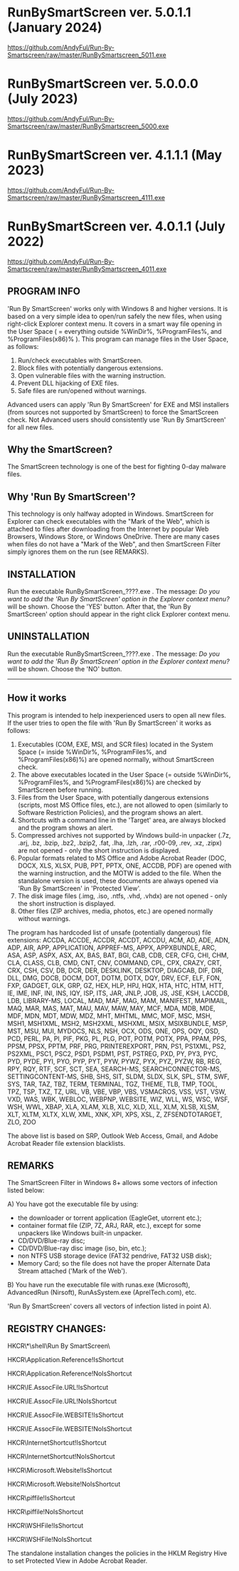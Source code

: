 # RunBySmartScreen ver. 5.0.1.1 (January 2024)
https://github.com/AndyFul/Run-By-Smartscreen/raw/master/RunBySmartscreen_5011.exe

# RunBySmartScreen ver. 5.0.0.0 (July 2023)
https://github.com/AndyFul/Run-By-Smartscreen/raw/master/RunBySmartscreen_5000.exe

# RunBySmartScreen ver. 4.1.1.1 (May 2023)
https://github.com/AndyFul/Run-By-Smartscreen/raw/master/RunBySmartscreen_4111.exe

# RunBySmartScreen ver. 4.0.1.1 (July 2022)
https://github.com/AndyFul/Run-By-Smartscreen/raw/master/RunBySmartscreen_4011.exe

## PROGRAM INFO

'Run By SmartScreen' works only with Windows 8 and higher versions.
It is based on a very simple idea to open/run safely the new files, when using right-click Explorer context menu. It covers in a smart 
way file opening in the User Space ( = everything outside %WinDir%, %ProgramFiles%, and %ProgramFiles(x86)% ). 
This program can manage files in the User Space, as follows:
1. Run/check executables with SmartScreen.
2. Block files with potentially dangerous extensions.
3. Open vulnerable files with the warning instruction.
4. Prevent DLL hijacking of EXE files.
5. Safe files are run/opened without warnings.

Advanced users can apply 'Run By SmartScreen' for EXE and MSI installers (from sources not supported by SmartScreen) to force the 
SmartScreen check. Not Advanced users should consistently use 'Run By SmartScreen' for all new files.


## Why the SmartScreen?

The SmartScreen technology is one of the best for fighting 0-day malware files.

## Why 'Run By SmartScreen'?

This technology is only halfway adopted in Windows. SmartScreen for Explorer can check executables with the "Mark of the Web", which is 
attached to files after downloading from the Internet by popular Web Browsers, Windows Store, or Windows OneDrive. There are many cases 
when files do not have a "Mark of the Web", and then SmartScreen Filter simply ignores them on the run (see REMARKS).


## INSTALLATION

Run the executable  RunBySmartScreen_????.exe . The message: *Do you want to add the 'Run By SmartScreen' option in the Explorer 
context menu?* will be shown. Choose the 'YES' button. After that, the 'Run By SmartScreen' option should appear in the right click 
Explorer context menu.


## UNINSTALLATION

Run the executable  RunBySmartScreen_????.exe . The message: *Do you want to add the 'Run By SmartScreen' option in the Explorer 
context menu?* will be shown. Choose the 'NO' button.


--------------------------------------------------------------------------------------------------------------------------------------

## How it works

This program is intended to help inexperienced users to open all new files. If the user tries to open the file with 'Run By SmartScreen' it works as follows:
1. Executables (COM, EXE, MSI, and SCR files) located in the System Space (= inside %WinDir%, %ProgramFiles%, and %ProgramFiles(x86)%) are opened normally, without SmartScreen check.
2. The above executables located in the User Space (= outside %WinDir%, %ProgramFiles%, and %ProgramFiles(x86)%) are checked by
   SmartScreen before running.
3. Files from the User Space, with potentially dangerous extensions (scripts, most MS Office files, etc.), are not allowed to open 
   (similarly to Software Restriction Policies), and the program shows an alert.
4. Shortcuts with a command line in the 'Target' area, are always blocked and the program shows an alert.
5. Compressed archives not supported by Windows build-in unpacker  (.7z, .arj, .bz, .bzip, .bz2, .bzip2, .fat, .lha, .lzh, .rar, 
   .r00-09, .rev, .xz, .zipx) are not opened - only the short instruction is displayed.
6. Popular formats related to MS Office and Adobe Acrobat Reader (DOC, DOCX, XLS, XLSX, PUB, PPT, PPTX, ONE, ACCDB, PDF) are opened 
   with the warning instruction, and the MOTW is added to the file. When the standalone version is used, these documents are always 
   opened via 'Run By SmartScreen' in 'Protected View'. 
7. The disk image files (.img, .iso, .ntfs, .vhd, .vhdx) are not opened - only the short instruction is displayed.
8. Other files (ZIP archives, media, photos, etc.) are opened normally without warnings.

The program has hardcoded list of unsafe (potentially dangerous) file extensions:
ACCDA, ACCDE, ACCDR, ACCDT, ACCDU, ACM, AD, ADE, ADN, ADP, AIR, APP, APPLICATION, APPREF-MS, APPX, APPXBUNDLE, ARC, ASA, ASP, ASPX, 
ASX, AX, BAS, BAT, BGI, CAB, CDB, CER, CFG, CHI, CHM, CLA, CLASS, CLB, CMD, CNT, CNV, COMMAND, CPL, CPX, CRAZY, CRT, CRX, CSH, CSV, 
DB, DCR, DER, DESKLINK, DESKTOP, DIAGCAB, DIF, DIR, DLL, DMG, DOCB, DOCM, DOT, DOTM, DOTX, DQY, DRV, ECF, ELF, FON, FXP, GADGET, GLK, 
GRP, GZ, HEX, HLP, HPJ, HQX, HTA, HTC, HTM, HTT, IE, IME, INF, INI, INS, IQY, ISP, ITS, JAR, JNLP, JOB, JS, JSE, KSH, LACCDB, LDB, 
LIBRARY-MS, LOCAL, MAD, MAF, MAG, MAM, MANIFEST, MAPIMAIL, MAQ, MAR, MAS, MAT, MAU, MAV, MAW, MAY, MCF, MDA, MDB, MDE, MDF, MDN, MDT, 
MDW, MDZ, MHT, MHTML, MMC, MOF, MSC, MSH, MSH1, MSH1XML, MSH2, MSH2XML, MSHXML, MSIX, MSIXBUNDLE, MSP, MST, MSU, MUI, MYDOCS, NLS, 
NSH, OCX, ODS, ONE, OPS, OQY, OSD, PCD, PERL, PA, PI, PIF, PKG, PL, PLG, POT, POTM, POTX, PPA, PPAM, PPS, PPSM, PPSX, PPTM, PRF, PRG, 
PRINTEREXPORT, PRN, PS1, PS1XML, PS2, PS2XML, PSC1, PSC2, PSD1, PSDM1, PST, PSTREG, PXD, PY, PY3, PYC, PYD, PYDE, PYI, PYO, PYP, PYT, 
PYW, PYWZ, PYX, PYZ, PYZW, RB, REG, RPY, RQY, RTF, SCF, SCT, SEA, SEARCH-MS, SEARCHCONNECTOR-MS, SETTINGCONTENT-MS, SHB, SHS, SIT, 
SLDM, SLDX, SLK, SPL, STM, SWF, SYS, TAR, TAZ, TBZ, TERM, TERMINAL, TGZ, THEME, TLB, TMP, TOOL, TPZ, TSP, TXZ, TZ, URL, VB, VBE, VBP, 
VBS, VSMACROS, VSS, VST, VSW, VXD, WAS, WBK, WEBLOC, WEBPNP, WEBSITE, WIZ, WLL, WS, WSC, WSF, WSH, WWL, XBAP, XLA, XLAM, XLB, XLC, 
XLD, XLL, XLM, XLSB, XLSM, XLT, XLTM, XLTX, XLW, XML, XNK, XPI, XPS, XSL, Z, ZFSENDTOTARGET, ZLO, ZOO

The above list is based on SRP, Outlook Web Access, Gmail, and Adobe Acrobat Reader file extension blacklists.


## REMARKS

The SmartScreen Filter in Windows 8+ allows some vectors of infection listed below:

A) You have got the executable file by using:
* the downloader or torrent application (EagleGet, utorrent etc.);
* container format file (ZIP, 7Z, ARJ, RAR, etc.), except for some unpackers like Windows built-in unpacker.
* CD/DVD/Blue-ray disc;
* CD/DVD/Blue-ray disc image (iso, bin, etc.);
* non NTFS USB storage device (FAT32 pendrive, FAT32 USB disk);
* Memory Card;
so the file does not have the proper Alternate Data Stream attached ('Mark of the Web').

B) You have run the executable file with runas.exe (Microsoft), AdvancedRun (Nirsoft), RunAsSystem.exe (AprelTech.com), etc.

'Run By SmartScreen' covers all vectors of infection listed in point A).



## REGISTRY CHANGES:

HKCR\\*\shell\Run By SmartScreen\

HKCR\Application.Reference!IsShortcut

HKCR\Application.Reference!NoIsShortcut

HKCR\IE.AssocFile.URL!IsShortcut

HKCR\IE.AssocFile.URL!NoIsShortcut

HKCR\IE.AssocFile.WEBSITE!IsShortcut

HKCR\IE.AssocFile.WEBSITE!NoIsShortcut

HKCR\InternetShortcut!IsShortcut

HKCR\InternetShortcut!NoIsShortcut

HKCR\Microsoft.Website!IsShortcut

HKCR\Microsoft.Website!NoIsShortcut

HKCR\piffile!IsShortcut

HKCR\piffile!NoIsShortcut

HKCR\WSHFile!IsShortcut

HKCR\WSHFile!NoIsShortcut


The standalone installation changes the policies in the HKLM Registry Hive to set Protected View in Adobe Acrobat Reader.

